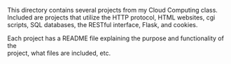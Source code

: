 This directory contains several projects from my Cloud Computing class.\
Included are projects that utilize the HTTP protocol, HTML websites, cgi\
scripts, SQL databases, the RESTful interface, Flask, and cookies.

Each project has a README file explaining the purpose and functionality of the\
project, what files are included, etc.
